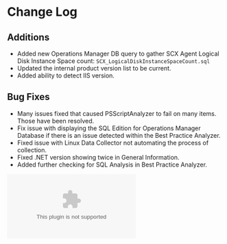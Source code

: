 # Change Log

## Additions
- Added new Operations Manager DB query to gather SCX Agent Logical Disk Instance Space count: `SCX_LogicalDiskInstanceSpaceCount.sql`
- Updated the internal product version list to be current.
- Added ability to detect IIS version.

## Bug Fixes
- Many issues fixed that caused PSScriptAnalyzer to fail on many items. Those have been resolved.
- Fix issue with displaying the SQL Edition for Operations Manager Database if there is an issue detected within the Best Practice Analyzer.
- Fixed issue with Linux Data Collector not automating the process of collection.
- Fixed .NET version showing twice in General Information.
- Added further checking for SQL Analysis in Best Practice Analyzer.

[![Download Count v-3.9.0](https://img.shields.io/github/downloads/blakedrumm/SCOM-Scripts-and-SQL/v-3.9.0/SCOM-DataCollector.zip?style=for-the-badge&color=brightgreen)](https://github.com/blakedrumm/SCOM-Scripts-and-SQL/releases/download/v-3.9.0/SCOM-DataCollector.zip)

